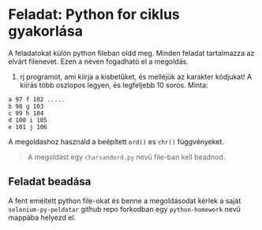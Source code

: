 # Feladat: Python for ciklus gyakorlása

A feladatokat külön python fileban oldd meg. Minden feladat tartalmazza az elvárt filenevet. Ezen a néven fogadható el a megoldás.

1) rj programot, ami kiírja a kisbetűket, és melléjük az karakter kódjukat! A kiírás több
oszlopos legyen, és legfeljebb 10 soros. Minta:
```
a 97 f 102 .....
b 98 g 103
c 99 h 104
d 100 i 105
e 101 j 106
```
A megoldashoz használd a beépített `ord()` es `chr()` függvényeket.
> A megoldást egy `charsandord.py` nevű file-ban kell beadnod.

## Feladat beadása
A fent eméített python file-okat és benne a megoldásodat kérlek a saját `selenium-py-peldatar` github repo forkodban egy `python-homework` nevű mappába helyezd el.